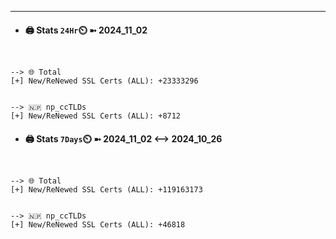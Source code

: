 

---
- #### 🖨️ **Stats** `24Hr`⏲️ ➼ 2024_11_02
```console


--> 🌐 Total
[+] New/ReNewed SSL Certs (ALL): +23333296


--> 🇳🇵 np_ccTLDs
[+] New/ReNewed SSL Certs (ALL): +8712

```

- #### 🖨️ **Stats** `7Days`⏲️ ➼ 2024_11_02 <--> 2024_10_26
```console


--> 🌐 Total
[+] New/ReNewed SSL Certs (ALL): +119163173


--> 🇳🇵 np_ccTLDs
[+] New/ReNewed SSL Certs (ALL): +46818

```

